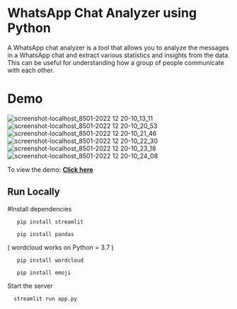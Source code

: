 
# WhatsApp Chat Analyzer using Python

A WhatsApp chat analyzer is a tool that allows you to analyze the messages in a WhatsApp chat and extract various statistics and insights from the data. This can be useful for understanding how a group of people communicate with each other.

# Demo
![screenshot-localhost_8501-2022 12 20-10_13_11](https://user-images.githubusercontent.com/81603467/208942870-cb96f299-b528-4c02-bf33-cf8978b23bd5.png)
![screenshot-localhost_8501-2022 12 20-10_20_53](https://user-images.githubusercontent.com/81603467/208942884-11bb5593-d6b0-4825-9e92-45729ecc6d42.png)
![screenshot-localhost_8501-2022 12 20-10_21_46](https://user-images.githubusercontent.com/81603467/208942925-35302467-d196-4b1f-bcc9-6d49ede4427b.png)
![screenshot-localhost_8501-2022 12 20-10_22_30](https://user-images.githubusercontent.com/81603467/208942940-cb14afaa-5096-47a8-9658-27eaf82f0b7f.png)
![screenshot-localhost_8501-2022 12 20-10_23_18](https://user-images.githubusercontent.com/81603467/208942954-3b9cbab5-8d7b-4e87-93cc-c549793c8ceb.png)
![screenshot-localhost_8501-2022 12 20-10_24_08](https://user-images.githubusercontent.com/81603467/208942965-cf2ea208-3d31-4e0a-b649-436d7c4ada08.png)

To view the demo: [**Click here**](https://top5-youtube-channels.streamlit.app/)

## Run Locally

#Install dependencies

```Streamlit
   pip install streamlit
```  

```Pandas
   pip install pandas
```

( wordcloud works on Python = 3.7 )
```WordCloud 
   pip install wordcloud
```

```Emoji
   pip install emoji
```

Start the server

```streamlit
  streamlit run app.py
```
